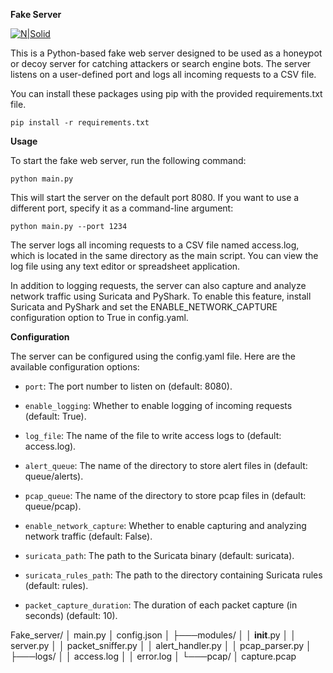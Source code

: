 **Fake Server**



[![N|Solid](https://cldup.com/dTxpPi9lDf.thumb.png)](https://nodesource.com/products/nsolid)

This is a Python-based fake web server designed to be used as a honeypot or decoy server for catching attackers or search engine bots. The server listens on a user-defined port and logs all incoming requests to a CSV file.

You can install these packages using pip with the provided requirements.txt file.

`pip install -r requirements.txt`

**Usage**

To start the fake web server, run the following command:

`python main.py`

This will start the server on the default port 8080. If you want to use a different port, specify it as a command-line argument:

`python main.py --port 1234`

The server logs all incoming requests to a CSV file named access.log, which is located in the same directory as the main script. You can view the log file using any text editor or spreadsheet application.

In addition to logging requests, the server can also capture and analyze network traffic using Suricata and PyShark. To enable this feature, install Suricata and PyShark and set the ENABLE_NETWORK_CAPTURE configuration option to True in config.yaml.

**Configuration**

The server can be configured using the config.yaml file. Here are the available configuration options:

- `port`: The port number to listen on (default: 8080).

- `enable_logging`: Whether to enable logging of incoming requests (default: True).

- `log_file`: The name of the file to write access logs to (default: access.log).

- `alert_queue`: The name of the directory to store alert files in (default: queue/alerts).

- `pcap_queue`: The name of the directory to store pcap files in (default: queue/pcap).

- `enable_network_capture`: Whether to enable capturing and analyzing network traffic (default: False).

- `suricata_path`: The path to the Suricata binary (default: suricata).

- `suricata_rules_path`: The path to the directory containing Suricata rules (default: rules).

- `packet_capture_duration`: The duration of each packet capture (in seconds) (default: 10).

Fake_server/
│   main.py
│   config.json
│
├───modules/
│   │   __init__.py
│   │   server.py
│   │   packet_sniffer.py
│   │   alert_handler.py
│   │   pcap_parser.py
│
├───logs/
│   │   access.log
│   │   error.log
│
└───pcap/
    │   capture.pcap
